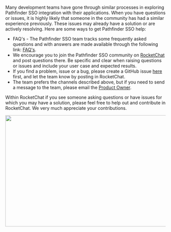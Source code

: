 Many development teams have gone through similar processes in exploring Pathfinder SSO integration with their applications. When you have questions or issues, it is highly likely that someone in the community has had a similar experience previously. These issues may already have a solution or are actively resolving. Here are some ways to get Pathfinder SSO help:
- FAQ's - The Pathfinder SSO team tracks some frequently asked questions and with answers are made available through the following link: [FAQ's](https://github.com/bcgov/sso-keycloak/discussions/categories/gold-q-a).
- We encourage you to join the Pathfinder SSO community on [RocketChat](https://chat.developer.gov.bc.ca/channel/sso) and post questions there. Be specific and clear when raising questions or issues and include your user case and expected results.
- If you find a problem, issue or a bug, please create a GitHub issue [here](https://github.com/bcgov/sso-keycloak/discussions/new?category=q-a) first, and let the team know by posting in RocketChat.
- The team prefers the channels described above, but if you need to send a message to the team, please email the [Product Owner](mailto:bcgov.sso@gov.bc.ca).

Within RocketChat if you see someone asking questions or have issues for which you may have a solution, please feel free to help out and contribute in RocketChat. We very much appreciate your contributions.

</details>

</details>
<p align="Center">
  <img width="800" height="350" src="https://user-images.githubusercontent.com/87393930/134070649-b9ee5e9b-d838-42da-848a-29e89e45d319.png">
</p>

